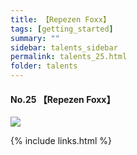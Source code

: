 ```yaml
---
title: 【Repezen Foxx】
tags: [getting_started]
summary: ""
sidebar: talents_sidebar
permalink: talents_25.html
folder: talents
---
```



#### No.25 【Repezen Foxx】
![](https://yt3.ggpht.com/KriRSswFBFl5jZXONGEU-X4_k0-z-kjJAAjgT1BdCI0QSq-JQu9KNQWWdiz9umwP3ayKxP0TZA=s176-c-k-c0x00ffffff-no-rj)




{% include links.html %}
